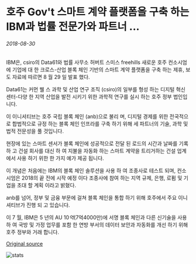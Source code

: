 # 호주 Gov't 스마트 계약 플랫폼을 구축 하는 IBM과 법률 전문가와 파트너 ...

###### 2018-08-30

IBM은, csiro의 Data61와 법률 사무소 허버트 스미스 freehills 새로운 호주 컨소시엄에 기업에 대 한 크로스-산업 블록 체인 기반의 스마트 계약 플랫폼을 구축 하는 제휴, 보도 자료에 따르면 8 월 29 일 발표 했다.

Data61는 커먼 웰 스 과학 및 산업 연구 조직 (csiro)의 일부를 형성 하는 디지털 혁신 센터-다양 한 지역 산업을 발전 시키기 위한 과학적 연구를 실시 하는 호주 정부 법인입니다.

이 이니셔티브는 호주 국립 블록 체인 (anb)으로 불리 며, 디지털 경제를 위한 전국적으로 합법적으로 규정 하는 블록 체인 인프라를 구축 하기 위해 세 파트너의 기술, 과학 및 법적 전문성을 풀 것입니다.

현장에 있는 스마트 센서가 블록 체인에 성공적으로 전달 된 로드의 시간과 날짜를 기록 하 고 건설 회사를 대신 하 여 지불을 자동화 하는 스마트 계약을 트리거하는 건설 업계에서 사용 하기 위한 한 가지 예가 제공 됩니다.

이 개념은 처음에는 IBM의 블록 체인 솔루션을 사용 하 여 조종사로 테스트 되며, 컨소시엄은 2018의 끝 전에 시작 예정 이다 조종사에 참여 하는 지역 규제, 은행, 로펌 및 기업을 초대 할 계획 이라고 밝혔다.

anb를 넘어, 정부 및 금융 부문에 걸쳐 블록 체인을 통합 하기 위해 호주에서 주요 이니셔티브가 진행 되 고 있습니다.

이 7 월, IBM은 5 년의 AU $10억 ($7억4000만)에 서명 블록 체인과 다른 신기술을 사용 하 여 국방 및 가정 업무를 포함 한 연방 부서의 데이터 보안과 자동화를 개선 하기 위해 호주 정부와 거래 합니다.

[Original source](https://cointelegraph.com/news/australian-govt-partners-with-ibm-and-legal-experts-to-build-smart-contracts-platform)

![stats](https://c.statcounter.com/11760860/0/a89fa40b/1/ "stats")